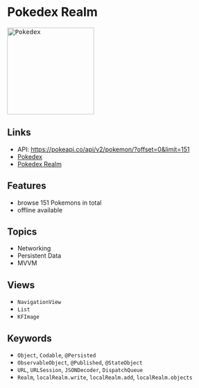 # Pokedex Realm

<kbd><img src="https://user-images.githubusercontent.com/12739843/154542578-644fd796-82fe-4b40-b42b-cb776778aa5c.gif" width="200px" alt="Pokedex"/></kbd>

## Links

- API: https://pokeapi.co/api/v2/pokemon/?offset=0&limit=151
- [Pokedex](https://github.com/JooYoo/swiftui-st-backup/tree/pokedex)
- [Pokedex Realm](https://github.com/JooYoo/swiftui-st-backup/tree/pokedex-realm)

## Features

- browse 151 Pokemons in total
- offline available

## Topics

- Networking
- Persistent Data
- MVVM

## Views

- `NavigationView`
- `List`
- `KFImage`

## Keywords

- `Object`, `Codable`, `@Persisted`
- `ObservableObject`, `@Published`, `@StateObject`
- `URL`, `URLSession`, `JSONDecoder`, `DispatchQueue`
- `Realm`, `localRealm.write`, `localRealm.add`, `localRealm.objects`

